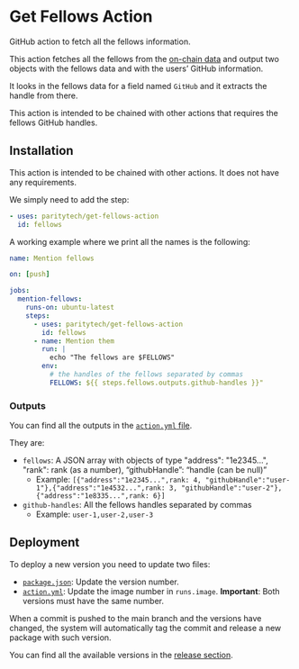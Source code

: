 # Get Fellows Action

GitHub action to fetch all the fellows information.

This action fetches all the fellows from the [on-chain data](https://polkadot.js.org/apps/?rpc=wss%3A%2F%2Fkusama-rpc.polkadot.io#/fellowship) and output two objects with the fellows data and with the users’ GitHub information.

It looks in the fellows data for a field named `GitHub` and it extracts the handle from there.

This action is intended to be chained with other actions that requires the fellows GitHub handles.

## Installation
This action is intended to be chained with other actions. It does not have any requirements.

We simply need to add the step:
```yaml
- uses: paritytech/get-fellows-action
  id: fellows
```

A working example where we print all the names is the following:
```yaml
name: Mention fellows

on: [push]

jobs:
  mention-fellows:
    runs-on: ubuntu-latest
    steps:
      - uses: paritytech/get-fellows-action
        id: fellows
      - name: Mention them
        run: |
          echo "The fellows are $FELLOWS"
        env:
          # the handles of the fellows separated by commas
          FELLOWS: ${{ steps.fellows.outputs.github-handles }}"
```

### Outputs
You can find all the outputs in the [`action.yml` file](./action.yml).

They are:
- `fellows`: A JSON array with objects of type  "address": "1e2345...", "rank": rank (as a number), “githubHandle”: “handle (can be null)”
	- Example: `[{"address":"1e2345...",rank: 4, "githubHandle":"user-1"},{"address":"1e4532...",rank: 3, "githubHandle":"user-2"},{"address":"1e8335...",rank: 6}]`
- `github-handles`: All the fellows handles separated by commas
	- Example: `user-1,user-2,user-3`

## Deployment

To deploy a new version you need to update two files:
- [`package.json`](./package.json): Update the version number.
- [`action.yml`](./action.yml): Update the image number in `runs.image`.
**Important**: Both versions must have the same number.

When a commit is pushed to the main branch and the versions have changed, the system will automatically tag the commit and release a new package with such version.

You can find all the available versions in the [release section](./releases).
